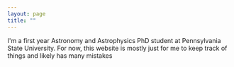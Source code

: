 ```yaml
---
layout: page
title: ""
---
```


I'm a first year Astronomy and Astrophysics PhD student at Pennsylvania State University. For now, this website is mostly just for me 
to keep track of things and likely has many mistakes 
